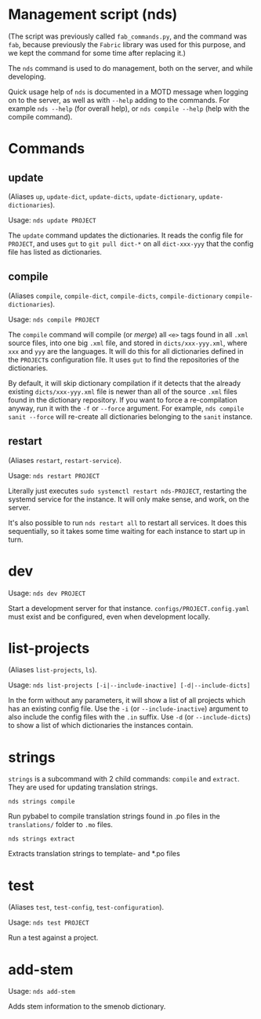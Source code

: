 # Management script (nds)

(The script was previously called `fab_commands.py`, and the command was `fab`, because previously the `Fabric` library was used for this purpose, and we kept the command for some time after replacing it.)

The `nds` command is used to do management, both on the server, and while developing.

Quick usage help of `nds` is documented in a MOTD message when logging on to the server, as well as with `--help` adding to the commands. For example `nds --help` (for overall help), or `nds compile --help` (help with the compile command).

# Commands

## update

(Aliases `up`, `update-dict`, `update-dicts`, `update-dictionary`, `update-dictionaries`).

Usage: `nds update PROJECT`

The `update` command updates the dictionaries. It reads the config file for `PROJECT`, and uses `gut` to `git pull dict-*` on all `dict-xxx-yyy` that the config file has listed as dictionaries.

## compile

(Aliases `compile`, `compile-dict`, `compile-dicts`, `compile-dictionary`
`compile-dictionaries`).

Usage: `nds compile PROJECT`

The `compile` command will compile (or _merge_) all `<e>` tags found in all `.xml` source files, into one big `.xml` file, and stored in `dicts/xxx-yyy.xml`, where `xxx` and `yyy` are the languages. It will do this for all dictionaries defined in the `PROJECT`s configuration file. It uses `gut` to find the
repositories of the dictionaries.

By default, it will skip dictionary compilation if it detects that the already existing `dicts/xxx-yyy.xml` file is newer than all of the source `.xml` files found in the dictionary repository. If you want to force a re-compilation anyway, run it with the `-f` or `--force` argument. For example, `nds compile sanit --force` will re-create all dictionaries belonging to the `sanit` instance.

## restart

(Aliases `restart`, `restart-service`).

Usage: `nds restart PROJECT`

Literally just executes `sudo systemctl restart nds-PROJECT`, restarting the systemd service for the instance. It will only make sense, and work, on the server.

It's also possible to run `nds restart all` to restart all services. It does this sequentially, so it takes some time waiting for each instance to start up in turn.

# dev

Usage: `nds dev PROJECT`

Start a development server for that instance. `configs/PROJECT.config.yaml` must exist and be configured, even when development locally.

# list-projects

(Aliases `list-projects`, `ls`).

Usage: `nds list-projects [-i|--include-inactive] [-d|--include-dicts]`

In the form without any parameters, it will show a list of all projects which has an existing config file. Use the `-i` (or `--include-inactive`) argument to also include the config files with the `.in` suffix. Use `-d` (or `--include-dicts`) to show a list of which dictionaries the instances contain.

# strings

`strings` is a subcommand with 2 child commands: `compile` and `extract`. They are used for updating translation strings.

`nds strings compile`

Run pybabel to compile translation strings found in .po files in the `translations/` folder to `.mo` files.

`nds strings extract`

Extracts translation strings to template- and \*.po files

# test

(Aliases `test`, `test-config`, `test-configuration`).

Usage: `nds test PROJECT`

Run a test against a project.

# add-stem

Usage: `nds add-stem`

Adds stem information to the smenob dictionary.
